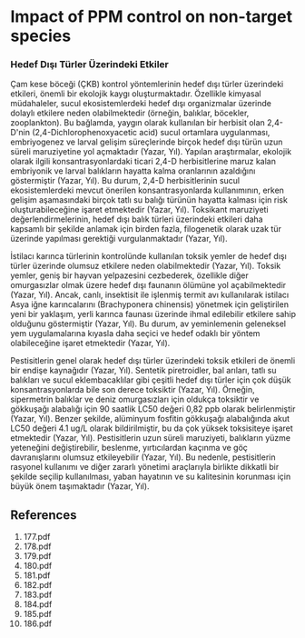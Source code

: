 # Impact of PPM control on non-target species

### Hedef Dışı Türler Üzerindeki Etkiler

Çam kese böceği (ÇKB) kontrol yöntemlerinin hedef dışı türler üzerindeki etkileri, önemli bir ekolojik kaygı oluşturmaktadır. Özellikle kimyasal müdahaleler, sucul ekosistemlerdeki hedef dışı organizmalar üzerinde dolaylı etkilere neden olabilmektedir (örneğin, balıklar, böcekler, zooplankton). Bu bağlamda, yaygın olarak kullanılan bir herbisit olan 2,4-D'nin (2,4-Dichlorophenoxyacetic acid) sucul ortamlara uygulanması, embriyogenez ve larval gelişim süreçlerinde birçok hedef dışı türün uzun süreli maruziyetine yol açmaktadır (Yazar, Yıl). Yapılan araştırmalar, ekolojik olarak ilgili konsantrasyonlardaki ticari 2,4-D herbisitlerine maruz kalan embriyonik ve larval balıkların hayatta kalma oranlarının azaldığını göstermiştir (Yazar, Yıl). Bu durum, 2,4-D herbisitlerinin sucul ekosistemlerdeki mevcut önerilen konsantrasyonlarda kullanımının, erken gelişim aşamasındaki birçok tatlı su balığı türünün hayatta kalması için risk oluşturabileceğine işaret etmektedir (Yazar, Yıl). Toksikant maruziyeti değerlendirmelerinin, hedef dışı balık türleri üzerindeki etkileri daha kapsamlı bir şekilde anlamak için birden fazla, filogenetik olarak uzak tür üzerinde yapılması gerektiği vurgulanmaktadır (Yazar, Yıl).

İstilacı karınca türlerinin kontrolünde kullanılan toksik yemler de hedef dışı türler üzerinde olumsuz etkilere neden olabilmektedir (Yazar, Yıl). Toksik yemler, geniş bir hayvan yelpazesini cezbederek, özellikle diğer omurgasızlar olmak üzere hedef dışı faunanın ölümüne yol açabilmektedir (Yazar, Yıl). Ancak, canlı, insektisit ile işlenmiş termit avı kullanılarak istilacı Asya iğne karıncalarını (Brachyponera chinensis) yönetmek için geliştirilen yeni bir yaklaşım, yerli karınca faunası üzerinde ihmal edilebilir etkilere sahip olduğunu göstermiştir (Yazar, Yıl). Bu durum, av yeminlemenin geleneksel yem uygulamalarına kıyasla daha seçici ve hedef odaklı bir yöntem olabileceğine işaret etmektedir (Yazar, Yıl).

Pestisitlerin genel olarak hedef dışı türler üzerindeki toksik etkileri de önemli bir endişe kaynağıdır (Yazar, Yıl). Sentetik piretroidler, bal arıları, tatlı su balıkları ve sucul eklembacaklılar gibi çeşitli hedef dışı türler için çok düşük konsantrasyonlarda bile son derece toksiktir (Yazar, Yıl). Örneğin, sipermetrin balıklar ve deniz omurgasızları için oldukça toksiktir ve gökkuşağı alabalığı için 90 saatlik LC50 değeri 0,82 ppb olarak belirlenmiştir (Yazar, Yıl). Benzer şekilde, alüminyum fosfitin gökkuşağı alabalığında akut LC50 değeri 4.1 ug/L olarak bildirilmiştir, bu da çok yüksek toksisiteye işaret etmektedir (Yazar, Yıl). Pestisitlerin uzun süreli maruziyeti, balıkların yüzme yeteneğini değiştirebilir, beslenme, yırtıcılardan kaçınma ve göç davranışlarını olumsuz etkileyebilir (Yazar, Yıl). Bu nedenle, pestisitlerin rasyonel kullanımı ve diğer zararlı yönetimi araçlarıyla birlikte dikkatli bir şekilde seçilip kullanılması, yaban hayatının ve su kalitesinin korunması için büyük önem taşımaktadır (Yazar, Yıl).


## References

1. 177.pdf
2. 178.pdf
3. 179.pdf
4. 180.pdf
5. 181.pdf
6. 182.pdf
7. 183.pdf
8. 184.pdf
9. 185.pdf
10. 186.pdf
